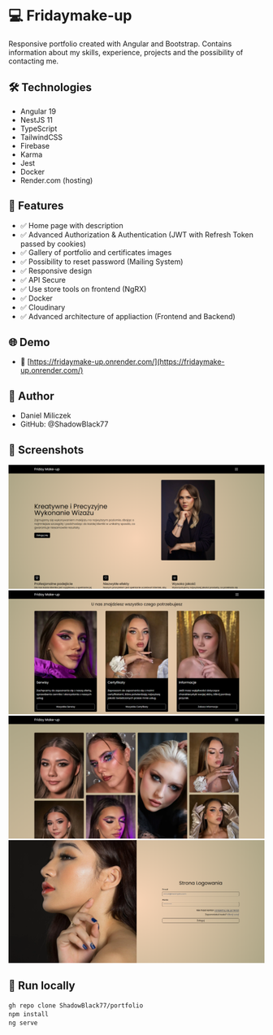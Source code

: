 # 💻 Fridaymake-up

Responsive portfolio created with Angular and Bootstrap. Contains information about my skills, experience, projects and the possibility of contacting me.

## 🛠️ Technologies

- Angular 19
- NestJS 11
- TypeScript
- TailwindCSS
- Firebase
- Karma
- Jest
- Docker
- Render.com (hosting)

## 🎯 Features

- ✅ Home page with description
- ✅ Advanced Authorization & Authentication (JWT with Refresh Token passed by cookies)
- ✅ Gallery of portfolio and certificates images
- ✅ Possibility to reset password (Mailing System)
- ✅ Responsive design
- ✅ API Secure
- ✅ Use store tools on frontend (NgRX)
- ✅ Docker
- ✅ Cloudinary
- ✅ Advanced architecture of appliaction (Frontend and Backend)

## 🌐 Demo
- 🔗 [https://fridaymake-up.onrender.com/](https://fridaymake-up.onrender.com/)

## 🧠 Author
- Daniel Miliczek
- GitHub: @ShadowBlack77

## 📸 Screenshots

![Home](./assets/screenshots/homepage.png)
![Experience](./assets/screenshots/services.png)
![Projekty](./assets/screenshots/portfolio.png)
![Login](./assets/screenshots/loginpage.png)

## 🚀 Run locally

```bash
gh repo clone ShadowBlack77/portfolio
npm install
ng serve
